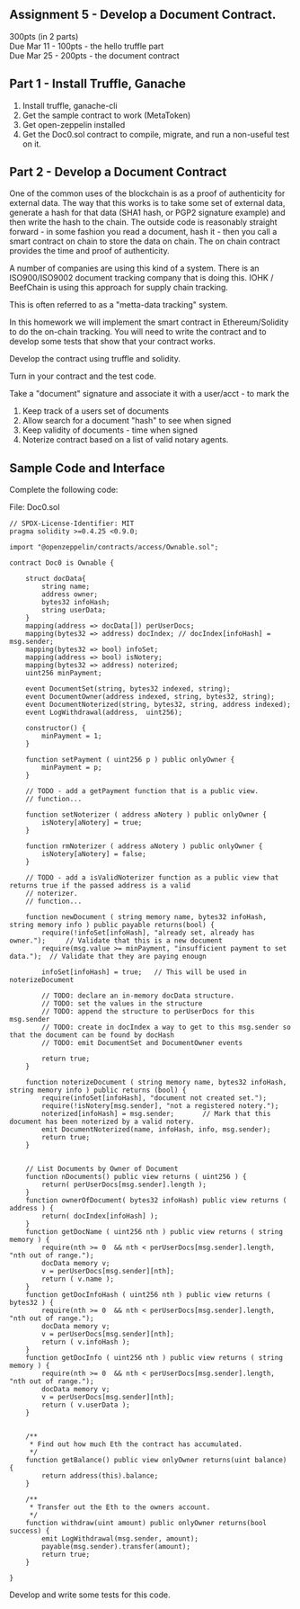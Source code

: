 
<style>
.pagebreak { page-break-before: always; }
.half { height: 200px; }
</style>
<style>
.pagebreak { page-break-before: always; }
.half { height: 200px; }
.markdown-body {
	font-size: 12px;
}
.markdown-body td {
	font-size: 12px;
}
</style>


## Assignment 5 - Develop a Document Contract.

300pts (in 2 parts) <br>
Due Mar 11 - 100pts - the hello truffle part <br>
Due Mar 25 - 200pts - the document contract <br>




## Part 1 - Install Truffle, Ganache

1. Install truffle, ganache-cli
2. Get the sample contract to work (MetaToken)
3. Get open-zeppelin installed
4. Get the Doc0.sol contract to compile, migrate, and run a non-useful test on it.

## Part 2 - Develop a Document Contract

One of the common uses of the blockchain is as a proof of authenticity
for external data.   The way that this works is to take some set of external
data, generate a hash for that data (SHA1 hash, or PGP2 signature example) and then write the
hash to the chain.  The outside code is reasonably straight forward -
in some fashion you read a document, hash it - then you call a smart contract
on chain to store the data on chain.   The on chain contract
provides the time and proof of authenticity.

A number of companies are using this kind of a system.  There is an ISO900/ISO9002 document
tracking company that is doing this.   IOHK / BeefChain is using this approach for supply chain tracking.

This is often referred to as a "metta-data tracking" system.

In this homework we will implement the smart contract in Ethereum/Solidity to do the
on-chain tracking.   You will need to write the contract and to develop some tests
that show that your contract works.

Develop the contract using truffle and solidity.

Turn in your contract and the test code.





Take a "document" signature and associate it with a user/acct - to mark the 

1. Keep track of a users set of documents
2. Allow search for a document "hash" to see when signed
3. Keep validity of documents - time when signed
4. Noterize contract based on a list of valid notary agents.


Sample Code and Interface
---------------------------------------------------------

Complete the following code:

File: Doc0.sol

```
// SPDX-License-Identifier: MIT
pragma solidity >=0.4.25 <0.9.0;

import "@openzeppelin/contracts/access/Ownable.sol";

contract Doc0 is Ownable {

	struct docData{
		string name;
		address owner;
		bytes32 infoHash;
		string userData;
	}
	mapping(address => docData[]) perUserDocs;
	mapping(bytes32 => address) docIndex; // docIndex[infoHash] = msg.sender;
	mapping(bytes32 => bool) infoSet;
	mapping(address => bool) isNotery;
	mapping(bytes32 => address) noterized;
	uint256 minPayment;

	event DocumentSet(string, bytes32 indexed, string);
	event DocumentOwner(address indexed, string, bytes32, string);
	event DocumentNoterized(string, bytes32, string, address indexed);
	event LogWithdrawal(address,  uint256);

	constructor() {
		minPayment = 1;
	}

	function setPayment ( uint256 p ) public onlyOwner {
		minPayment = p;
	}

	// TODO - add a getPayment function that is a public view.
	// function...

	function setNoterizer ( address aNotery ) public onlyOwner {
		isNotery[aNotery] = true;
	}

	function rmNoterizer ( address aNotery ) public onlyOwner {
		isNotery[aNotery] = false;
	}

	// TODO - add a isValidNoterizer function as a public view that returns true if the passed address is a valid
	// noterizer.
	// function...

	function newDocument ( string memory name, bytes32 infoHash, string memory info ) public payable returns(bool) {
		require(!infoSet[infoHash], "already set, already has owner.");		// Validate that this is a new document
		require(msg.value >= minPayment, "insufficient payment to set data.");	// Validate that they are paying enougn

		infoSet[infoHash] = true;	// This will be used in noterizeDocument 

		// TODO: declare an in-memory docData structure.
		// TODO: set the values in the structure
		// TODO: append the structure to perUserDocs for this msg.sender
		// TODO: create in docIndex a way to get to this msg.sender so that the document can be found by docHash
		// TODO: emit DocumentSet and DocumentOwner events
		
		return true;
	}

	function noterizeDocument ( string memory name, bytes32 infoHash, string memory info ) public returns (bool) {
		require(infoSet[infoHash], "document not created set.");
		require(!isNotery[msg.sender], "not a registered notery.");
		noterized[infoHash] = msg.sender;		// Mark that this document has been noterized by a valid notery.
		emit DocumentNoterized(name, infoHash, info, msg.sender);
		return true;
	}


	// List Documents by Owner of Document
	function nDocuments() public view returns ( uint256 ) {
		return( perUserDocs[msg.sender].length );
	}
	function ownerOfDocument( bytes32 infoHash) public view returns ( address ) {
		return( docIndex[infoHash] );
	}
	function getDocName ( uint256 nth ) public view returns ( string memory ) {
		require(nth >= 0  && nth < perUserDocs[msg.sender].length, "nth out of range.");
		docData memory v;
		v = perUserDocs[msg.sender][nth];
		return ( v.name );
	}
	function getDocInfoHash ( uint256 nth ) public view returns ( bytes32 ) {
		require(nth >= 0  && nth < perUserDocs[msg.sender].length, "nth out of range.");
		docData memory v;
		v = perUserDocs[msg.sender][nth];
		return ( v.infoHash );
	}
	function getDocInfo ( uint256 nth ) public view returns ( string memory ) {
		require(nth >= 0  && nth < perUserDocs[msg.sender].length, "nth out of range.");
		docData memory v;
		v = perUserDocs[msg.sender][nth];
		return ( v.userData );
	}


	/**
	 * Find out how much Eth the contract has accumulated.
     */
    function getBalance() public view onlyOwner returns(uint balance) {
        return address(this).balance;
    }

	/**
	 * Transfer out the Eth to the owners account.
     */
    function withdraw(uint amount) public onlyOwner returns(bool success) {
        emit LogWithdrawal(msg.sender, amount);
        payable(msg.sender).transfer(amount);
        return true;
    }

}

```

Develop and write some tests for this code.


